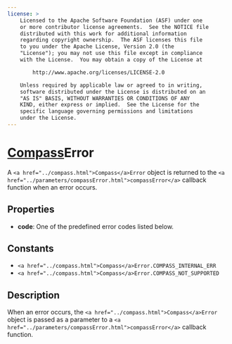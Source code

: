 ```yaml
---
license: >
    Licensed to the Apache Software Foundation (ASF) under one
    or more contributor license agreements.  See the NOTICE file
    distributed with this work for additional information
    regarding copyright ownership.  The ASF licenses this file
    to you under the Apache License, Version 2.0 (the
    "License"); you may not use this file except in compliance
    with the License.  You may obtain a copy of the License at

        http://www.apache.org/licenses/LICENSE-2.0

    Unless required by applicable law or agreed to in writing,
    software distributed under the License is distributed on an
    "AS IS" BASIS, WITHOUT WARRANTIES OR CONDITIONS OF ANY
    KIND, either express or implied.  See the License for the
    specific language governing permissions and limitations
    under the License.
---
```


<a href="../compass.html">Compass</a>Error
==========

A `<a href="../compass.html">Compass</a>Error` object is returned to the `<a href="../parameters/compassError.html">compassError</a>` callback function when an error occurs.

Properties
----------

- __code__: One of the predefined error codes listed below.

Constants
---------
- `<a href="../compass.html">Compass</a>Error.COMPASS_INTERNAL_ERR`
- `<a href="../compass.html">Compass</a>Error.COMPASS_NOT_SUPPORTED`

Description
-----------

When an error occurs, the `<a href="../compass.html">Compass</a>Error` object is passed as a
parameter to a `<a href="../parameters/compassError.html">compassError</a>` callback function.